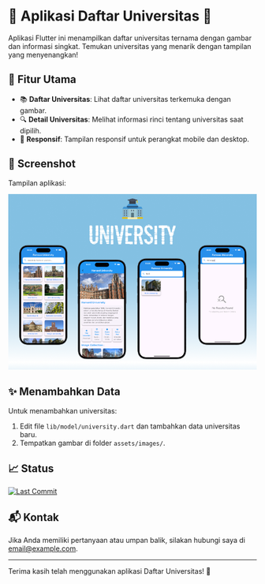 # 🌟 Aplikasi Daftar Universitas 🌟

Aplikasi Flutter ini menampilkan daftar universitas ternama dengan gambar dan informasi singkat. Temukan universitas yang menarik dengan tampilan yang menyenangkan!

## 🚀 Fitur Utama

- 📚 **Daftar Universitas**: Lihat daftar universitas terkemuka dengan gambar.
- 🔍 **Detail Universitas**: Melihat informasi rinci tentang universitas saat dipilih.
- 🔄 **Responsif**: Tampilan responsif untuk perangkat mobile dan desktop.

## 📸 Screenshot

Tampilan aplikasi:

![Screenshot](assets/images/University.png)

## ✨ Menambahkan Data

Untuk menambahkan universitas:

1. Edit file `lib/model/university.dart` dan tambahkan data universitas baru.
2. Tempatkan gambar di folder `assets/images/`.

## 📈 Status

[![Last Commit](https://img.shields.io/github/last-commit/alezunazikri/FamousUniversityApp)](https://github.com/alezunazikri/FamousUniversityApp/commits/main)

## 📬 Kontak

Jika Anda memiliki pertanyaan atau umpan balik, silakan hubungi saya di [email@example.com](mailto:pohanzikri2@gmail.com).

---

Terima kasih telah menggunakan aplikasi Daftar Universitas! 🌟
